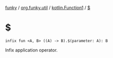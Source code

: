 [funky](../../index.md) / [org.funky.util](../index.md) / [kotlin.Function1](index.md) / [$](.)

# $

`infix fun <A, B> ((A) -> B).$(parameter: A): B`

Infix application operator.

